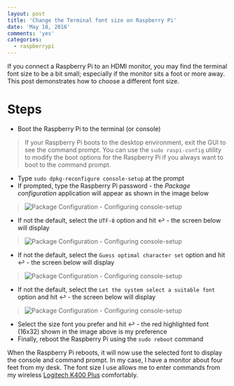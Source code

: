```yaml
---
layout: post
title: 'Change the Terminal font size on Raspberry Pi'
date: 'May 18, 2016'
comments: 'yes'
categories:
  - raspberrypi
---
```

  
If you connect a Raspberry Pi to an HDMI monitor, you may find the terminal font size to be a bit small; especially if the monitor sits a foot or more away. This post demonstrates how to choose a different font size.

# Steps

* Boot the Raspberry Pi to the terminal (or console)
 
> If your Raspberry Pi boots to the desktop environment, exit the GUI to see the command prompt. You can use the `sudo raspi-config` utility to modify the boot options for the Raspberry Pi if you always want to boot to the command prompt.
 
* Type `sudo dpkg-reconfigure console-setup` at the prompt
* If prompted, type the Raspberry Pi password - the *Package configuration* application will appear as shown in the image below

> ![Package Configuration - Configuring console-setup](http://www.stevencombs.com/images/posts/terminal-font-size-1.png)
 
*  If not the default, select the `UTF-8` option and hit ↩ - the screen below will display

> ![Package Configuration - Configuring console-setup](http://www.stevencombs.com/images/posts/terminal-font-size-2.png)

* If not the default, select the `Guess optimal character set` option and hit ↩ - the screen below will display

> ![Package Configuration - Configuring console-setup](http://www.stevencombs.com/images/posts/terminal-font-size-3.png)

* If not the default, select the `Let the system select a suitable font` option and hit ↩ - the screen below will display

> ![Package Configuration - Configuring console-setup](http://www.stevencombs.com/images/posts/terminal-font-size-4.png)

* Select the size font you prefer and hit ↩ - the red highlighted font (16x32) shown in the image above is my preference
* Finally, reboot the Raspberry Pi using the `sudo reboot` command

When the Raspberry Pi reboots, it will now use the selected font to display the console and command prompt. In my case, I have a monitor about four feet from my desk. The font size I use allows me to enter commands from my wireless [Logitech K400 Plus](http://www.amazon.com/gp/product/B014EUQOGK/ref=as_li_ss_tl?ie=UTF8&camp=1789&creative=390957&creativeASIN=B014EUQOGK&linkCode=as2&tag=stevenccom-20) comfortably.